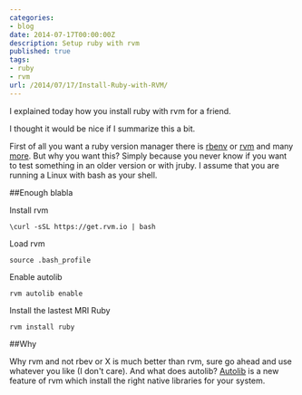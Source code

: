 ```yaml
---
categories:
- blog
date: 2014-07-17T00:00:00Z
description: Setup ruby with rvm
published: true
tags:
- ruby
- rvm
url: /2014/07/17/Install-Ruby-with-RVM/
---
```


I explained today how you install ruby with rvm for a friend.

I thought it would be nice if I summarize this a bit.

First of all you want a ruby version manager there is [rbenv](https://github.com/sstephenson/rbenv) or [rvm](https://rvm.io/) and many [more](https://github.com/markets/awesome-ruby#environment-management). But why you want this? 
Simply because you never know if you want to test something in an older version or with jruby. I assume that you are running a Linux with bash as your shell. 

##Enough blabla
 
Install rvm

```
\curl -sSL https://get.rvm.io | bash
``` 

Load rvm

``` 
source .bash_profile
```

Enable autolib

```
rvm autolib enable
```

Install the lastest MRI Ruby

```
rvm install ruby
```

##Why

Why rvm and not rbev or X is much better than rvm, sure go ahead and use whatever you like (I don't care).
And what does autolib? [Autolib](https://rvm.io/rvm/autolibs) is a new feature of rvm which install the right 
native libraries for your system.
